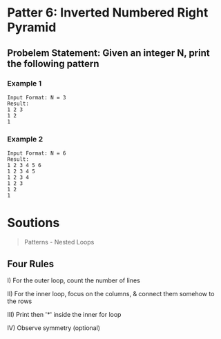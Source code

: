 # Patter 6: Inverted Numbered Right Pyramid

## Probelem Statement: Given an integer N, print the following pattern

### Example 1

```
Input Format: N = 3
Result:
1 2 3
1 2
1
```

### Example 2

```
Input Format: N = 6
Result:
1 2 3 4 5 6
1 2 3 4 5
1 2 3 4
1 2 3
1 2
1
```

# Soutions

> Patterns - Nested Loops

## Four Rules

I) For the outer loop, count the number of lines

II) For the inner loop, focus on the columns, & connect them somehow to the rows

III) Print then '\*' inside the inner for loop

IV) Observe symmetry (optional)
